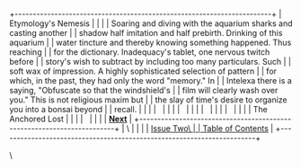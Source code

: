 +-----------------------------------------------------------------------+
| Etymology\'s Nemesis                                                  |
|                                                                       |
| Soaring and diving with the aquarium sharks and casting another       |
| shadow half imitation and half prebirth. Drinking of this aquarium    |
| water tincture and thereby knowing something happened. Thus reaching  |
| for the dictionary. Inadequacy\'s tablet, one nervous twitch before   |
| story\'s wish to subtract by including too many particulars. Such     |
| soft wax of impression. A highly sophisticated selection of pattern   |
| for which, in the past, they had only the word \"memory.\" In         |
| Intelexa there is a saying, \"Obfuscate so that the windshield\'s     |
| film will clearly wash over you.\" This is not religious maxim but    |
| the slay of time\'s desire to organize you into a bonsai beyond       |
| recall.                                                               |
|                                                                       |
|                                                                       |
|                                                                       |
|                                                                       |
|                                                                       |
|                                                                       |
|                                                                       |
|                                                                       |
|                                                                       |
| The Anchored Lost                                                     |
|                                                                       |
|                                                                       |
|                                                                       |
| **[Next](gevirtz3.html)**                                             |
+-----------------------------------------------------------------------+
| \                                                                     |
|                                                                       |
| [Issue Two\                                                           |
| Table of Contents](../issuetwo_toc.html)                              |
+-----------------------------------------------------------------------+

\

